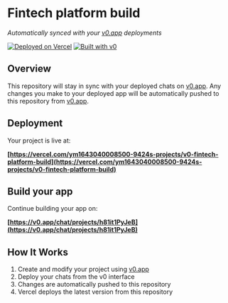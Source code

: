 # Fintech platform build

*Automatically synced with your [v0.app](https://v0.app) deployments*

[![Deployed on Vercel](https://img.shields.io/badge/Deployed%20on-Vercel-black?style=for-the-badge&logo=vercel)](https://vercel.com/ym1643040008500-9424s-projects/v0-fintech-platform-build)
[![Built with v0](https://img.shields.io/badge/Built%20with-v0.app-black?style=for-the-badge)](https://v0.app/chat/projects/h81it1PyJeB)

## Overview

This repository will stay in sync with your deployed chats on [v0.app](https://v0.app).
Any changes you make to your deployed app will be automatically pushed to this repository from [v0.app](https://v0.app).

## Deployment

Your project is live at:

**[https://vercel.com/ym1643040008500-9424s-projects/v0-fintech-platform-build](https://vercel.com/ym1643040008500-9424s-projects/v0-fintech-platform-build)**

## Build your app

Continue building your app on:

**[https://v0.app/chat/projects/h81it1PyJeB](https://v0.app/chat/projects/h81it1PyJeB)**

## How It Works

1. Create and modify your project using [v0.app](https://v0.app)
2. Deploy your chats from the v0 interface
3. Changes are automatically pushed to this repository
4. Vercel deploys the latest version from this repository